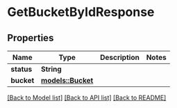 # GetBucketByIdResponse

## Properties

Name | Type | Description | Notes
------------ | ------------- | ------------- | -------------
**status** | **String** |  | 
**bucket** | [**models::Bucket**](Bucket.md) |  | 

[[Back to Model list]](../README.md#documentation-for-models) [[Back to API list]](../README.md#documentation-for-api-endpoints) [[Back to README]](../README.md)


